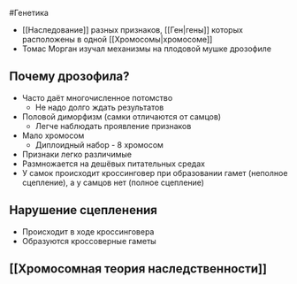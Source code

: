#Генетика 
- [[Наследование]] разных признаков, [[Ген|гены]] которых расположены в одной [[Хромосомы|хромосоме]]
- Томас Морган изучал механизмы на плодовой мушке дрозофиле
## Почему дрозофила?
- Часто даёт многочисленное потомство
	- Не надо долго ждать результатов
- Половой диморфизм (самки отличаются от самцов)
	- Легче наблюдать проявление признаков
- Мало хромосом
	- Диплоидный набор - 8 хромосом
- Признаки легко различимые
- Размножается на дешёвых питательных средах
- У самок происходит кроссинговер при образовании гамет (неполное сцепление), а у самцов нет (полное сцепление)
## Нарушение сцепленения 
- Происходит в ходе кроссинговера 
- Образуются кроссоверные гаметы 
## [[Хромосомная теория наследственности]]